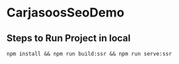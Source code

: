 # CarjasoosSeoDemo

## Steps to Run Project in local

`npm install && npm run build:ssr && npm run serve:ssr`
